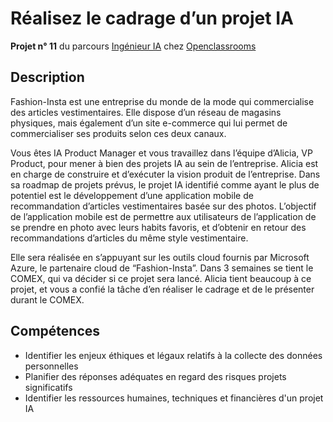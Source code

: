 # Réalisez le cadrage d’un projet IA

**Projet n° 11** du parcours [Ingénieur IA](https://openclassrooms.com/fr/paths/188-ingenieur-ia) chez [Openclassrooms](https://openclassrooms.com/fr/)

## Description
Fashion-Insta est une entreprise du monde de la mode qui commercialise des articles vestimentaires. Elle dispose d’un réseau de magasins physiques, mais également d’un site e-commerce qui lui permet de commercialiser ses produits selon ces deux canaux.

Vous êtes IA Product Manager et vous travaillez dans l’équipe d’Alicia, VP Product, pour mener à bien des projets IA au sein de l’entreprise. 
Alicia est en charge de construire et d’exécuter la vision produit de l’entreprise. Dans sa roadmap de projets prévus, le projet IA identifié comme ayant le plus de potentiel est le développement d’une application mobile de recommandation d’articles vestimentaires basée sur des photos.
L’objectif de l’application mobile est de permettre aux utilisateurs de l’application de se prendre en photo avec leurs habits favoris, et d’obtenir en retour des recommandations d’articles du même style vestimentaire.

Elle sera réalisée en s’appuyant sur les outils cloud fournis par Microsoft Azure, le partenaire cloud de “Fashion-Insta”.
Dans 3 semaines se tient le COMEX, qui va décider si ce projet sera lancé. Alicia tient beaucoup à ce projet, et vous a confié la tâche d’en réaliser le cadrage et de le présenter durant le COMEX.

## Compétences
 - Identifier les enjeux éthiques et légaux relatifs à la collecte des données personnelles
 - Planifier des réponses adéquates en regard des risques projets significatifs
 - Identifier les ressources humaines, techniques et financières d'un projet IA
